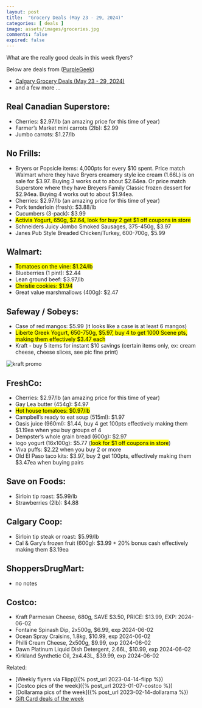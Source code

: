 ```yaml
---
layout: post
title:  "Grocery Deals (May 23 - 29, 2024)"
categories: [ deals ]
image: assets/images/groceries.jpg
comments: false
expired: false
---
```


What are the really good deals in this week flyers?

Below are deals from ([PurpleGeek](https://www.reddit.com/user/PurpleGeek/))
- [Calgary Grocery Deals (May 23 - 29, 2024)](https://www.reddit.com/r/Calgary/comments/1cybrlc/calgary_grocery_deals_may_23_to_29_2024/) 
 - and a few more ...

## Real Canadian Superstore:
- Cherries: $2.97/lb (an amazing price for this time of year)
- Farmer’s Market mini carrots (2lb): $2.99
- Jumbo carrots: $1.27/lb

## No Frills:
- Bryers or Popsicle items: 4,000pts for every $10 spent. Price match Walmart where they have Bryers creamery style ice cream (1.66L) is on sale for $3.97. Buying 3 works out to about $2.64ea. Or price match Superstore where they have Breyers Family Classic frozen dessert for $2.94ea. Buying 4 works out to about $1.94ea.
- Cherries: $2.97/lb (an amazing price for this time of year)
- Pork tenderloin (fresh): $3.88/lb
- Cucumbers (3-pack): $3.99
- <mark>Activia Yogurt, 650g, $2.64, look for buy 2 get $1 off coupons in store<mark>
- Schneiders Juicy Jombo Smoked Sausages, 375-450g, $3.97
- Janes Pub Style Breaded Chicken/Turkey, 600-700g, $5.99

## Walmart:
- <mark>Tomatoes on the vine: $1.24/lb</mark>
- Blueberries (1 pint): $2.44
- Lean ground beef: $3.97/lb
- <mark>Christie cookies: $1.94</mark>
- Great value marshmallows (400g): $2.47

## Safeway / Sobeys:
- Case of red mangos: $5.99 (it looks like a case is at least 6 mangos)
- <mark>Liberte Greek Yogurt, 650-750g, $5.97, buy 4 to get 1000 Scene pts, making them effectively $3.47 each</mark>
- Kraft - buy 5 items for instant $10 savings (certain items only, ex: cream cheese, cheese slices, see pic fine print)

![kraft promo](https://scontent.fyyc2-1.fna.fbcdn.net/v/t39.30808-6/441966245_467812448964616_7228635673392151790_n.jpg?_nc_cat=103&ccb=1-7&_nc_sid=5f2048&_nc_ohc=PoAeytCWMvwQ7kNvgFqL5Az&_nc_ht=scontent.fyyc2-1.fna&oh=00_AYBT7MwPDiHlk8yu-TfofxbUoNkEra-b0T6k9lIpDqDJuw&oe=665562EA)

## FreshCo:
- Cherries: $2.97/lb (an amazing price for this time of year)
- Gay Lea butter (454g): $4.97
- <mark>Hot house tomatoes: $0.97/lb</mark>
- Campbell’s ready to eat soup (515ml): $1.97
- Oasis juice (960ml): $1.44, buy 4 get 100pts effectively making them $1.19ea when you buy groups of 4
- Dempster’s whole grain bread (600g): $2.97
- Iogo yogurt (16x100g): $5.77 (<mark>look for $1 off coupons in store</mark>)
- Viva puffs: $2.22 when you buy 2 or more
- Old El Paso taco kits: $3.97, buy 2 get 100pts, effectively making them $3.47ea when buying pairs

## Save on Foods:
- Sirloin tip roast: $5.99/lb
- Strawberries (2lb): $4.88

## Calgary Coop:
- Sirloin tip steak or roast: $5.99/lb
- Cal & Gary’s frozen fruit (600g): $3.99 + 20% bonus cash effectively making them $3.19ea

## ShoppersDrugMart:
- no notes

## Costco:
- Kraft Parmesan Cheese, 680g, SAVE $3.50, PRICE: $13.99, EXP: 2024-06-02
- Fontaine Spinash Dip, 2x500g, $6.99, exp 2024-06-02
- Ocean Spray Craisins, 1.8kg, $10.99, exp 2024-06-02
- Philli Cream Cheese, 2x500g, $9.99, exp 2024-06-02
- Dawn Platinum Liquid Dish Detergent, 2.66L, $10.99, exp 2024-06-02
- Kirkland Synthetic Oil, 2x4.43L, $39.99, exp 2024-06-02

Related:
 - [Weekly flyers via Flipp]({% post_url 2023-04-14-flipp %})
 - [Costco pics of the week]({% post_url 2023-01-07-costco %})
 - [Dollarama pics of the week]({% post_url 2023-02-14-dollarama %})
 - [Gift Card deals of the week](https://forums.redflagdeals.com/various-retailers-gift-cards-deals-discounts-2024-2666408)

 